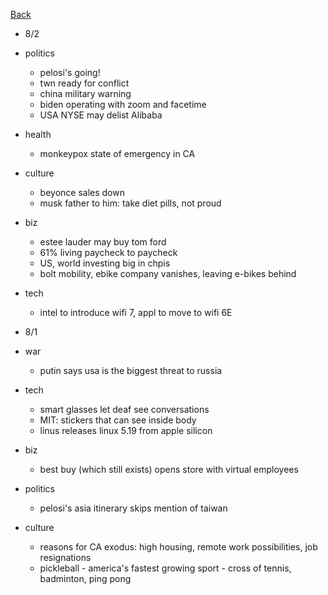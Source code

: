 [Back](./index.md)

- 8/2
- politics
  - pelosi's going!
  - twn ready for conflict
  - china military warning
  - biden operating with zoom and facetime
  - USA NYSE may delist Alibaba
- health
  - monkeypox state of emergency in CA
- culture
  - beyonce sales down
  - musk father to him: take diet pills, not proud
- biz
  - estee lauder may buy tom ford
  - 61% living paycheck to paycheck
  - US, world investing big in chpis
  - bolt mobility, ebike company vanishes, leaving e-bikes behind
- tech
  - intel to introduce wifi 7, appl to move to wifi 6E


- 8/1
- war
  - putin says usa is the biggest threat to russia
- tech
  - smart glasses let deaf see conversations
  - MIT: stickers that can see inside body
  - linus releases linux 5.19 from apple silicon
- biz
  - best buy (which still exists) opens store with virtual employees
- politics
  - pelosi's asia itinerary skips mention of taiwan
- culture
  - reasons for CA exodus: high housing, remote work possibilities, job resignations
  - pickleball - america's fastest growing sport - cross of tennis, badminton, ping pong

